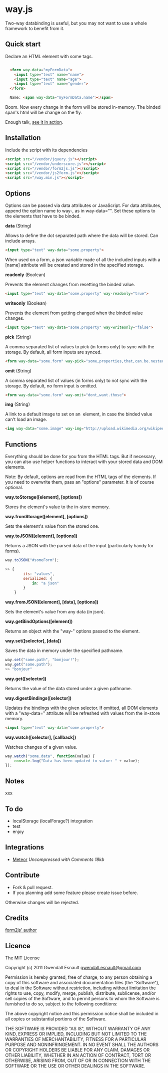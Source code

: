 way.js
======

Two-way databinding is useful, but you may not want to use a whole framework to benefit from it.

## Quick start ##

Declare an HTML element with some tags.

```html

  <form way-data="myFormData">
  	<input type="text" name="name">
  	<input type="text" name="age">
  	<input type="text" name="gender">
  </form>

  Name: <span way-data="myFormData.name"></span>

```

Boom. Now every change in the form will be stored in-memory. The binded span's html will be change on the fly. 

Enough talk, [see it in action](https://github.com/maxatwork/form2js).


## Installation ##

Include the script with its dependencies

```html
<script src="/vendor/jquery.js"></script>
<script src="/vendor/underscore.js"></script>
<script src="/vendor/form2js.js"></script>
<script src="/vendor/js2form.js"></script>
<script src="/way.min.js"></script>
```

## Options ##

Options can be passed via data attributes or JavaScript. For data attributes, append the option name to way-, as in way-data="".
Set these options to the elements that have to be binded.

**data** (String)

Allows to define the dot separated path where the data will be stored. Can include arrays.

```html
<input type="text" way-data="some.property">
```

When used on a form, a json variable made of all the included inputs with a [name] attribute will be created and stored in the specified storage.

**readonly** (Boolean)

Prevents the element changes from resetting the binded value.

```html
<input type="text" way-data="some.property" way-readonly="true">
```

**writeonly** (Boolean)

Prevents the element from getting changed when the binded value changes.

```html
<input type="text" way-data="some.property" way-writeonly="false">
```

**pick** (String)

A comma separated list of values to pick (in forms only) to sync with the storage. By default, all form inputs are synced.

```html
<form way-data="some.form" way-pick="some,properties,that,can.be.nested">
```

**omit** (String)

A comma separated list of values (in forms only) to not sync with the storage. By default, no form input is omitted.

```html
<form way-data="some.form" way-omit="dont,want.those">
```

**img** (String)

A link to a default image to set on an <img> element, in case the binded value can't load an image.

```html
<img way-data="some.image" way-img="http://upload.wikimedia.org/wikipedia/en/a/a6/Bender_Rodriguez.png">
```
<!--
- prettyprint (?)
-->

## Functions ##

Everything should be done for you from the HTML tags. But if necessary, you can also use helper functions to interact with your stored data and DOM elements. 

Note: By default, options are read from the HTML tags of the elements. If you need to overwrite them, pass an "options" parameter. It is of course optional.

**way.toStorage([element], [options])**

Stores the element's value to the in-store memory.

**way.fromStorage([element], [options])**

Sets the element's value from the stored one.

**way.toJSON([element], [options])**

Returns a JSON with the parsed data of the input (particularly handy for forms).

```javascript
way.toJSON("#someForm");

>> {
		its: "values",
		serialized: {
			in: "a json"
		}
	}
```

**way.fromJSON([element], [data], [options])**

Sets the element's value from any data (in json).

**way.getBindOptions([element])**

Returns an object with the "way-" options passed to the element.

**way.set([selector], [data])**

Saves the data in memory under the specified pathname.

```javascript
way.set("some.path", "bonjour!");
way.get("some.path");
>> "bonjour"
```

**way.get([selector])**

Returns the value of the data stored under a given pathname.

**way.digestBindings([selector])**

Updates the bindings with the given selector. If omitted, all DOM elements with a "way-data=" attribute will be refreshed with values from the in-store memory.

```html
<input type="text" way-data="some.property">
```
**way.watch([selector], [callback])**

Watches changes of a given value.

```javascript
way.watch("some.data", function(value) {
	console.log("Data has been updated to value: " + value);
});
```

## Notes ##

xxx

## To do ##

- localStorage (localForage?) integration
- test
- enjoy

## Integrations ##

* [Meteor](https://raw.github.com/epeli/underscore.string/master/lib/underscore.string.js) *Uncompressed with Comments 18kb*

## Contribute ##

* Fork & pull request.
* If you planning add some feature please create issue before.

Otherwise changes will be rejected.

## Credits ##

[form2js' author](https://github.com/maxatwork/form2js)

## Licence ##

The MIT License

Copyright (c) 2011 Gwendall Esnault gwendall.esnault@gmail.com

Permission is hereby granted, free of charge, to any person obtaining a copy
of this software and associated documentation files (the "Software"), to deal
in the Software without restriction, including without limitation the rights
to use, copy, modify, merge, publish, distribute, sublicense, and/or sell
copies of the Software, and to permit persons to whom the Software is
furnished to do so, subject to the following conditions:

The above copyright notice and this permission notice shall be included in
all copies or substantial portions of the Software.

THE SOFTWARE IS PROVIDED "AS IS", WITHOUT WARRANTY OF ANY KIND, EXPRESS OR
IMPLIED, INCLUDING BUT NOT LIMITED TO THE WARRANTIES OF MERCHANTABILITY,
FITNESS FOR A PARTICULAR PURPOSE AND NONINFRINGEMENT. IN NO EVENT SHALL THE
AUTHORS OR COPYRIGHT HOLDERS BE LIABLE FOR ANY CLAIM, DAMAGES OR OTHER
LIABILITY, WHETHER IN AN ACTION OF CONTRACT, TORT OR OTHERWISE, ARISING FROM,
OUT OF OR IN CONNECTION WITH THE SOFTWARE OR THE USE OR OTHER DEALINGS IN
THE SOFTWARE.
